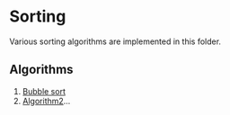 # Sorting

Various sorting algorithms are implemented in this folder.

## Algorithms

1. [Bubble sort](./bubble_sort.md)
2. [Algorithm2](#link-to-folder)...
